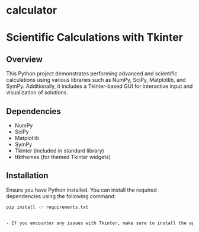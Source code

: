 # calculator

# Scientific Calculations with Tkinter

## Overview

This Python project demonstrates performing advanced and scientific calculations using various libraries such as NumPy, SciPy, Matplotlib, and SymPy. Additionally, it includes a Tkinter-based GUI for interactive input and visualization of solutions.

## Dependencies

- NumPy
- SciPy
- Matplotlib
- SymPy
- Tkinter (included in standard library)
- ttkthemes (for themed Tkinter widgets)

## Installation

Ensure you have Python installed. You can install the required dependencies using the following command:

```bash
pip install -r requirements.txt


- If you encounter any issues with Tkinter, make sure to install the appropriate system-specific package (e.g., python3-tk).
